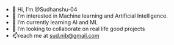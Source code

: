 - 👋 Hi, I’m @Sudhanshu-04
- 👀 I’m interested in Machine learning and Artificial Intelligence.
- 🌱 I’m currently learning AI and ML
- 💞️ I’m looking to collaborate on real life good projects
- 📫reach me at sud.nib@gmail.com

<!---
Sudhanshu-04/Sudhanshu-04 is a ✨ special ✨ repository because its `README.md` (this file) appears on your GitHub profile.
You can click the Preview link to take a look at your changes.
--->
